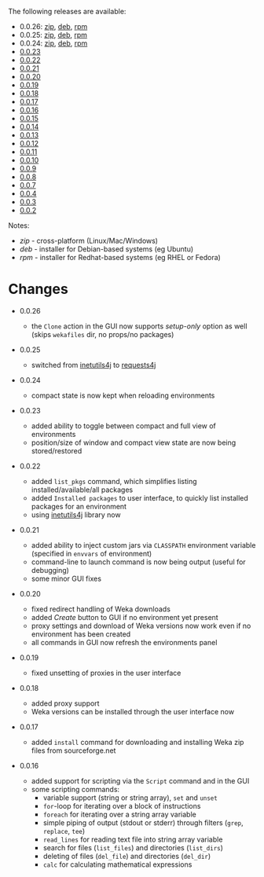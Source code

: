 The following releases are available:

* 0.0.26: [zip](https://github.com/fracpete/weka-virtualenv/releases/download/weka-virtualenv-0.0.26/weka-virtualenv-0.0.26-bin.zip), 
  [deb](https://github.com/fracpete/weka-virtualenv/releases/download/weka-virtualenv-0.0.26/weka-virtualenv_0.0.26-1_all.deb), 
  [rpm](https://github.com/fracpete/weka-virtualenv/releases/download/weka-virtualenv-0.0.26/weka-virtualenv-0.0.26-1.noarch.rpm)
* 0.0.25: [zip](https://github.com/fracpete/weka-virtualenv/releases/download/weka-virtualenv-0.0.25/weka-virtualenv-0.0.25-bin.zip), 
  [deb](https://github.com/fracpete/weka-virtualenv/releases/download/weka-virtualenv-0.0.25/weka-virtualenv_0.0.25-1_all.deb), 
  [rpm](https://github.com/fracpete/weka-virtualenv/releases/download/weka-virtualenv-0.0.25/weka-virtualenv-0.0.25-1.noarch.rpm)
* 0.0.24: [zip](https://github.com/fracpete/weka-virtualenv/releases/download/weka-virtualenv-0.0.24/weka-virtualenv-0.0.24-bin.zip), 
  [deb](https://github.com/fracpete/weka-virtualenv/releases/download/weka-virtualenv-0.0.24/weka-virtualenv_0.0.24-1_all.deb), 
  [rpm](https://github.com/fracpete/weka-virtualenv/releases/download/weka-virtualenv-0.0.24/weka-virtualenv-0.0.24-1.noarch.rpm)
* [0.0.23](https://github.com/fracpete/weka-virtualenv/releases/download/weka-virtualenv-0.0.23/weka-virtualenv-0.0.23-bin.zip)
* [0.0.22](https://github.com/fracpete/weka-virtualenv/releases/download/weka-virtualenv-0.0.22/weka-virtualenv-0.0.22-bin.zip)
* [0.0.21](https://github.com/fracpete/weka-virtualenv/releases/download/weka-virtualenv-0.0.21/weka-virtualenv-0.0.21-bin.zip)
* [0.0.20](https://github.com/fracpete/weka-virtualenv/releases/download/weka-virtualenv-0.0.20/weka-virtualenv-0.0.20-bin.zip)
* [0.0.19](https://github.com/fracpete/weka-virtualenv/releases/download/weka-virtualenv-0.0.19/weka-virtualenv-0.0.19-bin.zip)
* [0.0.18](https://github.com/fracpete/weka-virtualenv/releases/download/weka-virtualenv-0.0.18/weka-virtualenv-0.0.18-bin.zip)
* [0.0.17](https://github.com/fracpete/weka-virtualenv/releases/download/weka-virtualenv-0.0.17/weka-virtualenv-0.0.17-bin.zip)
* [0.0.16](https://github.com/fracpete/weka-virtualenv/releases/download/weka-virtualenv-0.0.16/weka-virtualenv-0.0.16-bin.zip)
* [0.0.15](https://github.com/fracpete/weka-virtualenv/releases/download/weka-virtualenv-0.0.15/weka-virtualenv-0.0.15-bin.zip)
* [0.0.14](https://github.com/fracpete/weka-virtualenv/releases/download/weka-virtualenv-0.0.14/weka-virtualenv-0.0.14-bin.zip)
* [0.0.13](https://github.com/fracpete/weka-virtualenv/releases/download/weka-virtualenv-0.0.13/weka-virtualenv-0.0.13-bin.zip)
* [0.0.12](https://github.com/fracpete/weka-virtualenv/releases/download/weka-virtualenv-0.0.12/weka-virtualenv-0.0.12-bin.zip)
* [0.0.11](https://github.com/fracpete/weka-virtualenv/releases/download/weka-virtualenv-0.0.11/weka-virtualenv-0.0.11-bin.zip)
* [0.0.10](https://github.com/fracpete/weka-virtualenv/releases/download/weka-virtualenv-0.0.10/weka-virtualenv-0.0.10-bin.zip)
* [0.0.9](https://github.com/fracpete/weka-virtualenv/releases/download/weka-virtualenv-0.0.9/weka-virtualenv-0.0.9-bin.zip)
* [0.0.8](https://github.com/fracpete/weka-virtualenv/releases/download/weka-virtualenv-0.0.8/weka-virtualenv-0.0.8-bin.zip)
* [0.0.7](https://github.com/fracpete/weka-virtualenv/releases/download/weka-virtualenv-0.0.7/weka-virtualenv-0.0.7-bin.zip)
* [0.0.4](https://github.com/fracpete/weka-virtualenv/releases/download/weka-virtualenv-0.0.4/weka-virtualenv-0.0.4-bin.zip)
* [0.0.3](https://github.com/fracpete/weka-virtualenv/releases/download/weka-virtualenv-0.0.3/weka-virtualenv-0.0.3-bin.zip)
* [0.0.2](https://github.com/fracpete/weka-virtualenv/releases/download/weka-virtualenv-0.0.2/weka-virtualenv-0.0.2-bin.zip)


Notes:

* *zip* - cross-platform (Linux/Mac/Windows)
* *deb* - installer for Debian-based systems (eg Ubuntu)
* *rpm* - installer for Redhat-based systems (eg RHEL or Fedora)


# Changes

* 0.0.26

  * the `Clone` action in the GUI now supports *setup-only* option as well (skips `wekafiles` dir, no props/no packages)

* 0.0.25

  * switched from [inetutils4j](https://github.com/fracpete/inetutils4j) to [requests4j](https://github.com/fracpete/requests4j)
  
* 0.0.24

  * compact state is now kept when reloading environments
  
* 0.0.23

  * added ability to toggle between compact and full view of environments
  * position/size of window and compact view state are now being stored/restored

* 0.0.22

  * added `list_pkgs` command, which simplifies listing installed/available/all packages
  * added `Installed packages` to user interface, to quickly list installed packages for an environment
  * using [inetutils4j](https://github.com/fracpete/inetutils4j) library now

* 0.0.21

  * added ability to inject custom jars via `CLASSPATH` environment variable (specified in `envvars` of environment)
  * command-line to launch command is now being output (useful for debugging)
  * some minor GUI fixes

* 0.0.20

  * fixed redirect handling of Weka downloads
  * added *Create* button to GUI if no environment yet present
  * proxy settings and download of Weka versions now work even if no environment has been created
  * all commands in GUI now refresh the environments panel

* 0.0.19

  * fixed unsetting of proxies in the user interface
  
* 0.0.18

  * added proxy support
  * Weka versions can be installed through the user interface now

* 0.0.17

  * added `install` command for downloading and installing Weka zip files from sourceforge.net
  
* 0.0.16

  * added support for scripting via the `Script` command and in the GUI
  * some scripting commands:
    * variable support (string or string array), `set` and `unset`
    * `for`-loop for iterating over a block of instructions
    * `foreach` for iterating over a string array variable
    * simple piping of output (stdout or stderr) through filters (`grep`, `replace`, `tee`)
    * `read_lines` for reading text file into string array variable
    * search for files (`list_files`) and directories (`list_dirs`)
    * deleting of files (`del_file`) and directories (`del_dir`)
    * `calc` for calculating mathematical expressions
  
